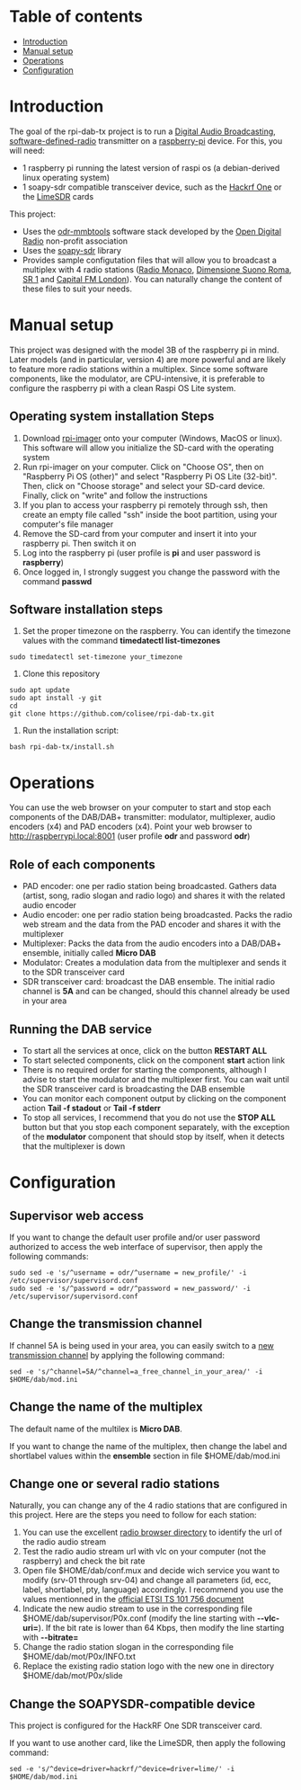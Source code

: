 # Table of contents
- [Introduction](#introduction)
- [Manual setup](#manual-setup)
- [Operations](#operations)
- [Configuration](#configuration)

# Introduction
The goal of the rpi-dab-tx project is to run a [Digital Audio Broadcasting](https://en.wikipedia.org/wiki/Digital_Audio_Broadcasting), [software-defined-radio](https://en.wikipedia.org/wiki/Software-defined_radio) transmitter on a [raspberry-pi](https://www.raspberrypi.com/) device. For this, you will need:
- 1 raspberry pi running the latest version of raspi os (a debian-derived linux operating system)
- 1 soapy-sdr compatible transceiver device, such as the [Hackrf One](https://greatscottgadgets.com/hackrf/one/) or the [LimeSDR](https://limemicro.com/products/boards/limesdr/) cards

This project:
- Uses the [odr-mmbtools](https://www.opendigitalradio.org/mmbtools) software stack developed by the [Open Digital Radio](https://www.opendigitalradio.org/) non-profit association
- Uses the [soapy-sdr](https://github.com/pothosware/SoapySDR/wiki) library
- Provides sample configutation files that will allow you to broadcast a multiplex with 4 radio stations ([Radio Monaco](https://radio-monaco.com), [Dimensione Suono Roma](https://www.dimensionesuonoroma.it/), [SR 1](https://www.sr.de/sr/sr1/index.html) and [Capital FM London](https://www.capitalfm.com/london/)). You can naturally change the content of these files to suit your needs.

# Manual setup
This project was designed with the model 3B of the raspberry pi in mind. Later models (and in particular, version 4) are more powerful and are likely to feature more radio stations within a multiplex. Since some software components, like the modulator, are CPU-intensive, it is preferable to configure the raspberry pi with a clean Raspi OS Lite system.

## Operating system installation Steps
1. Download [rpi-imager](https://www.raspberrypi.com/software/) onto your computer (Windows, MacOS or linux). This software will allow you initialize the SD-card with the operating system
1. Run rpi-imager on your computer. Click on "Choose OS", then on "Raspberry Pi OS (other)" and select "Raspberry Pi OS Lite (32-bit)". Then, click on "Choose storage" and select your SD-card device. Finally, click on "write" and follow the instructions
1. If you plan to access your raspberry pi remotely through ssh, then create an empty file called "ssh" inside the boot partition, using your computer's file manager
1. Remove the SD-card from your computer and insert it into your raspberry pi. Then switch it on
1. Log into the raspberry pi (user profile is **pi** and user password is **raspberry**)
1. Once logged in, I strongly suggest you change the password with the command **passwd**

## Software installation steps
1. Set the proper timezone on the raspberry. You can identify the timezone values with the command **timedatectl list-timezones**
```
sudo timedatectl set-timezone your_timezone
```
1. Clone this repository
```
sudo apt update
sudo apt install -y git
cd
git clone https://github.com/colisee/rpi-dab-tx.git
```
1. Run the installation script:
```
bash rpi-dab-tx/install.sh
```

# Operations
You can use the web browser on your computer to start and stop each components of the DAB/DAB+ transmitter: modulator, multiplexer, audio encoders (x4) and PAD encoders (x4). Point your web browser to http://raspberrypi.local:8001 (user profile **odr** and password **odr**)

## Role of each components
- PAD encoder: one per radio station being broadcasted. Gathers data (artist, song, radio slogan and radio logo) and shares it with the related audio encoder
- Audio encoder: one per radio station being broadcasted. Packs the radio web stream and the data from the PAD encoder and shares it with the multiplexer
- Multiplexer: Packs the data from the audio encoders into a DAB/DAB+ ensemble, initially called **Micro DAB**
- Modulator: Creates a modulation data from the multiplexer and sends it to the SDR transceiver card
- SDR transceiver card: broadcast the DAB ensemble. The initial radio channel is **5A** and can be changed, should this channel already be used in your area

## Running the DAB service
- To start all the services at once, click on the button **RESTART ALL**
- To start selected components, click on the component **start** action link
- There is no required order for starting the components, although I advise to start the modulator and the multiplexer first. You can wait until the SDR transceiver card is broadcasting the DAB ensemble
- You can monitor each component output by clicking on the component action **Tail -f stadout** or **Tail -f stderr**
- To stop all services, I recommend that you do not use the **STOP ALL** button but that you stop each component separately, with the exception of the **modulator** component that should stop by itself, when it detects that the multiplexer is down

# Configuration

## Supervisor web access
If you want to change the default user profile and/or user password authorized to access the web interface of supervisor, then apply the following commands:
```
sudo sed -e 's/^username = odr/^username = new_profile/' -i /etc/supervisor/supervisord.conf
sudo sed -e 's/^password = odr/^password = new_password/' -i /etc/supervisor/supervisord.conf
```

## Change the transmission channel
If channel 5A is being used in your area, you can easily switch to a [new transmission channel](http://www.wohnort.org/DAB/freqs.html) by applying the following command:
```
sed -e 's/^channel=5A/^channel=a_free_channel_in_your_area/' -i $HOME/dab/mod.ini
```

## Change the name of the multiplex
The default name of the multilex is **Micro DAB**. 

If you want to change the name of the multiplex, then change the label and shortlabel values within the **ensemble** section in file $HOME/dab/mod.ini

## Change one or several radio stations
Naturally, you can change any of the 4 radio stations that are configured in this project. Here are the steps you need to follow for each station:

1. You can use the excellent [radio browser directory](https://www.radio-browser.info) to identify the url of the radio audio stream
1. Test the radio audio stream url with vlc on your computer (not the raspberry) and check the bit rate
1. Open file $HOME/dab/conf.mux and decide wich service you want to modify (srv-01 through srv-04) and change all parameters (id, ecc, label, shortlabel, pty, language) accordingly. I recommend you use the values mentionned in the [official ETSI TS 101 756 document](https://www.etsi.org/deliver/etsi_ts/101700_101799/101756/02.02.01_60/ts_101756v020201p.pdf) 
1. Indicate the new audio stream to use in the corresponding file $HOME/dab/supervisor/P0x.conf (modify the line starting with **--vlc-uri=**). If the bit rate is lower than 64 Kbps, then modify the line starting with **--bitrate=**
1. Change the radio station slogan in the corresponding file $HOME/dab/mot/P0x/INFO.txt
1. Replace the existing radio station logo with the new one in directory $HOME/dab/mot/P0x/slide

## Change the SOAPYSDR-compatible device
This project is configured for the HackRF One SDR transceiver card.

If you want to use another card, like the LimeSDR, then apply the following command:
```
sed -e 's/^device=driver=hackrf/^device=driver=lime/' -i $HOME/dab/mod.ini
```
